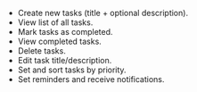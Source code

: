 - Create new tasks (title + optional description).
- View list of all tasks.
- Mark tasks as completed.
- View completed tasks.
- Delete tasks.
- Edit task title/description.
- Set and sort tasks by priority.
- Set reminders and receive notifications.